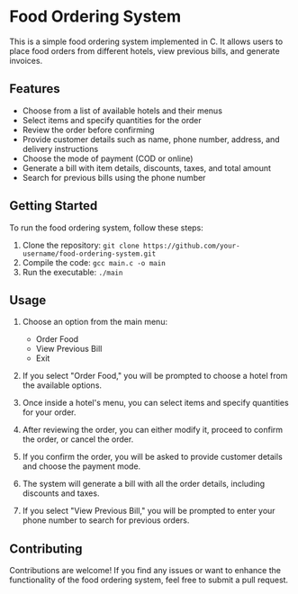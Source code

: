 # Food Ordering System

This is a simple food ordering system implemented in C. It allows users to place food orders from different hotels, view previous bills, and generate invoices.

## Features

- Choose from a list of available hotels and their menus
- Select items and specify quantities for the order
- Review the order before confirming
- Provide customer details such as name, phone number, address, and delivery instructions
- Choose the mode of payment (COD or online)
- Generate a bill with item details, discounts, taxes, and total amount
- Search for previous bills using the phone number

## Getting Started

To run the food ordering system, follow these steps:

1. Clone the repository: `git clone https://github.com/your-username/food-ordering-system.git`
2. Compile the code: `gcc main.c -o main`
3. Run the executable: `./main`

## Usage

1. Choose an option from the main menu:
   - Order Food
   - View Previous Bill
   - Exit

2. If you select "Order Food," you will be prompted to choose a hotel from the available options.
3. Once inside a hotel's menu, you can select items and specify quantities for your order.
4. After reviewing the order, you can either modify it, proceed to confirm the order, or cancel the order.
5. If you confirm the order, you will be asked to provide customer details and choose the payment mode.
6. The system will generate a bill with all the order details, including discounts and taxes.
7. If you select "View Previous Bill," you will be prompted to enter your phone number to search for previous orders.

## Contributing

Contributions are welcome! If you find any issues or want to enhance the functionality of the food ordering system, feel free to submit a pull request.


